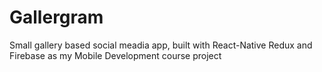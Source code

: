 # Gallergram
Small gallery based social meadia app, built with React-Native Redux and Firebase as my Mobile Development course project
